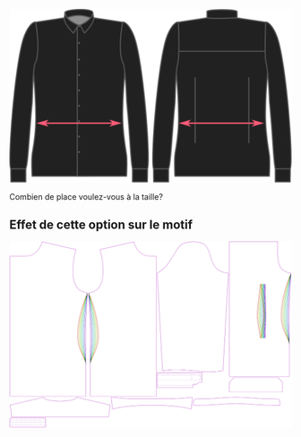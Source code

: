 ![Aisance à la taille](waistease.svg)

Combien de place voulez-vous à la taille?


## Effet de cette option sur le motif
![Cette image montre l'effet de cette option en superposant plusieurs variantes qui ont une valeur différente pour cette option](simon_waistease_sample.svg "Effet de cette option sur le motif")
